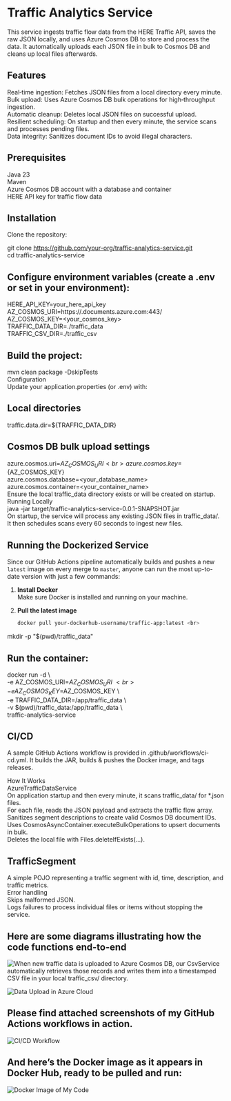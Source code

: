 # Traffic Analytics Service <br>

This service ingests traffic flow data from the HERE Traffic API, saves the raw JSON locally, and uses Azure Cosmos DB to store and process the data. It automatically uploads each JSON file in bulk to Cosmos DB and cleans up local files afterwards. <br>

## Features

Real‑time ingestion: Fetches JSON files from a local directory every minute. <br>
Bulk upload: Uses Azure Cosmos DB bulk operations for high‑throughput ingestion. <br>
Automatic cleanup: Deletes local JSON files on successful upload. <br>
Resilient scheduling: On startup and then every minute, the service scans and processes pending files. <br>
Data integrity: Sanitizes document IDs to avoid illegal characters. <br>

## Prerequisites <br>

Java 23  <br>
Maven <br>
Azure Cosmos DB account with a database and container <br>
HERE API key for traffic flow data <br>

## Installation <br>

Clone the repository: <br>

git clone https://github.com/your-org/traffic-analytics-service.git <br>
cd traffic-analytics-service <br>

## Configure environment variables (create a .env or set in your environment): <br>

HERE_API_KEY=your_here_api_key <br>
AZ_COSMOS_URI=https://<your-account>.documents.azure.com:443/ <br>
AZ_COSMOS_KEY=<your_cosmos_key> <br>
TRAFFIC_DATA_DIR=./traffic_data <br>
TRAFFIC_CSV_DIR=./traffic_csv <br>

## Build the project: <br>

mvn clean package -DskipTests <br>
Configuration <br>
Update your application.properties (or .env) with: <br>

## Local directories <br>
traffic.data.dir=${TRAFFIC_DATA_DIR} <br>

## Cosmos DB bulk upload settings <br>

azure.cosmos.uri=${AZ_COSMOS_URI} <br>
azure.cosmos.key=${AZ_COSMOS_KEY} <br>
azure.cosmos.database=<your_database_name> <br>
azure.cosmos.container=<your_container_name> <br>
Ensure the local traffic_data directory exists or will be created on startup. <br>
Running Locally <br>
java -jar target/traffic-analytics-service-0.0.1-SNAPSHOT.jar <br>
On startup, the service will process any existing JSON files in traffic_data/. It then schedules scans every 60 seconds to ingest new files. <br>

## Running the Dockerized Service

Since our GitHub Actions pipeline automatically builds and pushes a new `latest` image on every merge to `master`, anyone can run the most up-to-date version with just a few commands: <br>

1. **Install Docker**  <br>
   Make sure Docker is installed and running on your machine. <br>

2. **Pull the latest image**  <br>
   ```bash <br>
   docker pull your-dockerhub-username/traffic-app:latest <br>

mkdir -p "$(pwd)/traffic_data" <br>

## Run the container: <br>

docker run -d \ <br>
  -e AZ_COSMOS_URI=$AZ_COSMOS_URI \ <br>
  -e AZ_COSMOS_KEY=$AZ_COSMOS_KEY \ <br>
  -e TRAFFIC_DATA_DIR=/app/traffic_data \ <br>
  -v $(pwd)/traffic_data:/app/traffic_data \ <br>
  traffic-analytics-service <br>

## CI/CD <br>

A sample GitHub Actions workflow is provided in .github/workflows/ci-cd.yml. It builds the JAR, builds & pushes the Docker image, and tags releases. <br>

How It Works <br>
AzureTrafficDataService <br>
On application startup and then every minute, it scans traffic_data/ for *.json files. <br>
For each file, reads the JSON payload and extracts the traffic flow array. <br>
Sanitizes segment descriptions to create valid Cosmos DB document IDs. <br>
Uses CosmosAsyncContainer.executeBulkOperations to upsert documents in bulk. <br>
Deletes the local file with Files.deleteIfExists(...). <br>

## TrafficSegment <br>
A simple POJO representing a traffic segment with id, time, description, and traffic metrics. <br>
Error handling <br>
Skips malformed JSON. <br>
Logs failures to process individual files or items without stopping the service.<br>

## Here are some diagrams illustrating how the code functions end-to-end <br>

![When new traffic data is uploaded to Azure Cosmos DB, our CsvService automatically retrieves those records and writes them into a timestamped CSV file in your local traffic_csv/ directory.](images/AzureCloud.png) <br>

![Data Upload in Azure Cloud](images/Azure.png) <br>

## Please find attached screenshots of my GitHub Actions workflows in action. <br>

![CI/CD Workflow](images/Workflows.png) <br>

## And here’s the Docker image as it appears in Docker Hub, ready to be pulled and run: <br>

![Docker Image of My Code](images/Docker.png)